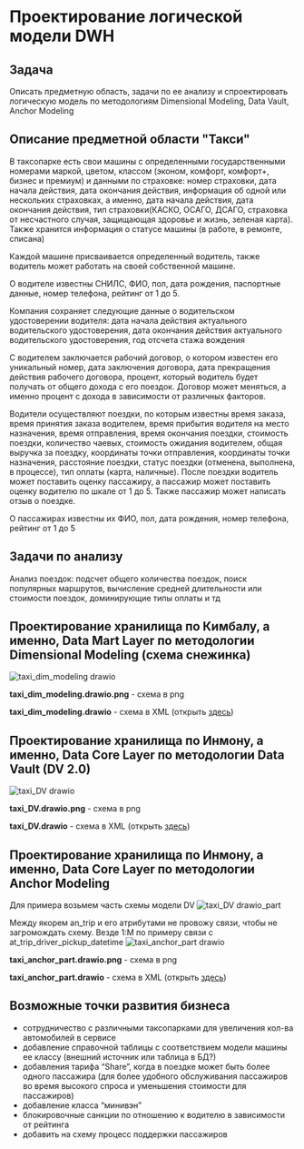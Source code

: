 # Проектирование логической модели DWH
## Задача
Описать предметную область, задачи по ее анализу и спроектировать логическую модель по методологиям Dimensional Modeling, Data Vault, Anchor Modeling

## Описание предметной области "Такси"
В таксопарке есть свои машины с определенными государственными номерами
маркой, цветом, классом (эконом, комфорт, комфорт+, бизнес и премиум) и данными по страховке: номер страховки, дата начала действия, дата окончания действия, информация об одной или нескольких страховках, а именно, дата начала действия, дата окончания действия, тип страховки(КАСКО, ОСАГО, ДСАГО, страховка от несчастного случая, защищающая здоровье и жизнь, зеленая карта). Также хранится информация о статусе машины (в работе, в ремонте, списана)

Каждой машине присваивается определенный водитель, также водитель может работать на своей собственной машине.

О водителе известны СНИЛС, ФИО, пол, дата рождения, паспортные данные, номер телефона, рейтинг от 1 до 5. 

Компания сохраняет следующие данные о водительском удостоверении водителя: дата начала действия актуального водительского удостоверения, дата окончания действия актуального водительского удостоверения, год отсчета стажа вождения

С водителем заключается рабочий договор, о котором известен его уникальный номер, дата заключения договора, дата прекращения действия рабочего договора, процент, который водитель будет получать от общего дохода с его поездок. Договор может меняться, а именно процент с дохода в зависимости от различных факторов.

Водители осуществляют поездки, по которым известны время заказа, время принятия заказа водителем, время прибытия водителя на место назначения, время отправления, время окончания поездки, стоимость поездки, количество чаевых, стоимость ожидания водителем, общая выручка за поездку, координаты точки отправления, координаты точки назначения, расстояние поездки, статус поездки (отменена, выполнена, в процессе), тип оплаты (карта, наличные). После поездки водитель может поставить оценку пассажиру, а пассажир может поставить оценку водителю по шкале от 1 до 5. Также пассажир может написать отзыв о поездке.

О пассажирах известны их ФИО, пол, дата рождения, номер телефона, рейтинг от 1 до 5

## Задачи по анализу
Анализ поездок: подсчет общего количества поездок, поиск популярных маршрутов, вычисление средней длительности или стоимости поездок, доминирующие типы оплаты и тд

## Проектирование хранилища по Кимбалу, а именно, Data Mart Layer по методологии Dimensional Modeling (схема снежинка)
![taxi_dim_modeling drawio](https://github.com/cercaqy/DWH_modeling/assets/101037358/c4224624-fd2c-4bc2-b8b2-4fa07b4456de)

**taxi_dim_modeling.drawio.png** - схема в png

**taxi_dim_modeling.drawio** - схема в XML (открыть [здесь](https://app.diagrams.net))

## Проектирование хранилища по Инмону, а именно, Data Core Layer по методологии Data Vault (DV 2.0)
![taxi_DV drawio](https://github.com/cercaqy/DWH_modeling/assets/101037358/db81b9d3-a1b9-4b53-8343-e3c7bdb4db11)

**taxi_DV.drawio.png** - схема в png

**taxi_DV.drawio** - схема в XML (открыть [здесь](https://app.diagrams.net))

## Проектирование хранилища по Инмону, а именно, Data Core Layer по методологии Anchor Modeling
Для примера возьмем часть схемы модели DV
![taxi_DV drawio_part](https://github.com/cercaqy/DWH_modeling/assets/101037358/3f8a830f-2331-4bda-a933-3c005278eea4)

Между якорем an_trip и его атрибутами не провожу связи, чтобы не загромождать схему. Везде 1:М по примеру связи с at_trip_driver_pickup_datetime
![taxi_anchor_part drawio](https://github.com/cercaqy/DWH_modeling/assets/101037358/02df202f-5fd7-4360-9281-84943d79181b)

**taxi_anchor_part.drawio.png** - схема в png

**taxi_anchor_part.drawio** - схема в XML (открыть [здесь](https://app.diagrams.net))

## Возможные точки развития бизнеса

- сотрудничество с различными таксопарками для увеличения кол-ва автомобилей в сервисе
- добавление справочной таблицы с соответствием модели машины ее классу (внешний источник или таблица в БД?)
- добавления тарифа “Share”, когда в поездке может быть более одного пассажира (для более удобного обслуживания пассажиров во время высокого спроса и уменьшения стоимости для пассажиров)
- добавление класса “минивэн”
- блокировочные санкции по отношению к водителю в зависимости от рейтинга
- добавить на схему процесс поддержки пассажиров



